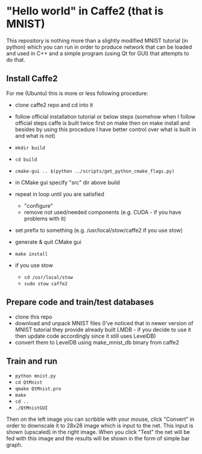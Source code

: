 # "Hello world" in Caffe2 (that is MNIST)

This repository is nothing more than a slightly modified MNIST tutorial (in python) which
you can run in order to produce network that can be loaded and used in C++ and a simple
program (using Qt for GUI) that attempts to do that.

## Install Caffe2
For me (Ubuntu) this is more or less following procedure:
  - clone caffe2 repo and cd into it
  - follow official installation tutorial or below steps (somehow when I follow official
    steps caffe is built twice first on make then on make install and besides by using this
    procedure I have better control over what is built in and what is not)
  - `mkdir build`
  - `cd build`
  - `cmake-gui .. $(python ../scripts/get_python_cmake_flags.py)`
  - in CMake gui specify "src" dir above build
  - repeat in loop until you are satisfied
    - "configure"
    - remove not used/needed components (e.g. CUDA - if you have problems with it)

  - set prefix to something (e.g. /usr/local/stow/caffe2 if you use stow)
  - generate & quit CMake gui
  - `make install`
  - if you use stow
    - `cd /usr/local/stow`
    - `sudo stow caffe2`

## Prepare code and train/test databases
- clone this repo
- download and unpack MNIST files (I've noticed that in newer version of MNIST
  tutorial they provide already built LMDB - if you decide to use it then update
  code accordingly since it still uses LevelDB)
- convert them to LevelDB using make_mnist_db binary from caffe2

## Train and run
- `python mnist.py`
- `cd QtMnist`
- `qmake QtMnist.pro`
- `make`
- `cd ..`
- `./QtMnistGUI`

Then on the left image you can scribble with your mouse, click "Convert" in order to downscale it
to 28x28 image which is input to the net.  This input is shown (upscaled) in the right image.
When you click "Test" the net will be fed with this image and the results will be shown in the form
of simple bar graph.
